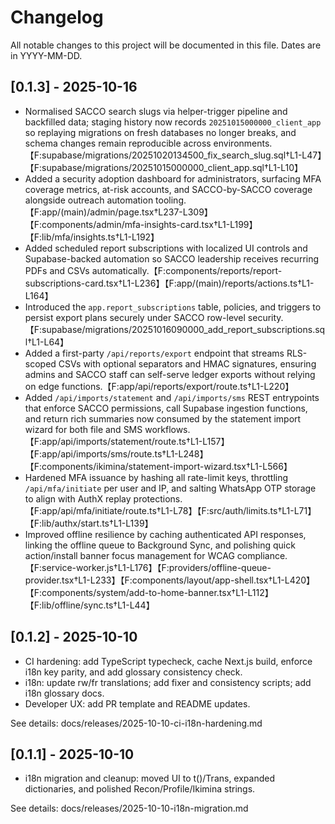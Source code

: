 # Changelog

All notable changes to this project will be documented in this file. Dates are in YYYY-MM-DD.

## [0.1.3] - 2025-10-16
- Normalised SACCO search slugs via helper-trigger pipeline and backfilled data; staging history now records `20251015000000_client_app` so replaying migrations on fresh databases no longer breaks, and schema changes remain reproducible across environments.【F:supabase/migrations/20251020134500_fix_search_slug.sql†L1-L47】【F:supabase/migrations/20251015000000_client_app.sql†L1-L10】
- Added a security adoption dashboard for administrators, surfacing MFA coverage metrics, at-risk accounts, and SACCO-by-SACCO coverage alongside outreach automation tooling.【F:app/(main)/admin/page.tsx†L237-L309】【F:components/admin/mfa-insights-card.tsx†L1-L199】【F:lib/mfa/insights.ts†L1-L192】
- Added scheduled report subscriptions with localized UI controls and Supabase-backed automation so SACCO leadership receives recurring PDFs and CSVs automatically.【F:components/reports/report-subscriptions-card.tsx†L1-L236】【F:app/(main)/reports/actions.ts†L1-L164】
- Introduced the `app.report_subscriptions` table, policies, and triggers to persist export plans securely under SACCO row-level security.【F:supabase/migrations/20251016090000_add_report_subscriptions.sql†L1-L64】
- Added a first-party `/api/reports/export` endpoint that streams RLS-scoped CSVs with optional separators and HMAC signatures, ensuring admins and SACCO staff can self-serve ledger exports without relying on edge functions.【F:app/api/reports/export/route.ts†L1-L220】
- Added `/api/imports/statement` and `/api/imports/sms` REST entrypoints that enforce SACCO permissions, call Supabase ingestion functions, and return rich summaries now consumed by the statement import wizard for both file and SMS workflows.【F:app/api/imports/statement/route.ts†L1-L157】【F:app/api/imports/sms/route.ts†L1-L248】【F:components/ikimina/statement-import-wizard.tsx†L1-L566】
- Hardened MFA issuance by hashing all rate-limit keys, throttling `/api/mfa/initiate` per user and IP, and salting WhatsApp OTP storage to align with AuthX replay protections.【F:app/api/mfa/initiate/route.ts†L1-L78】【F:src/auth/limits.ts†L1-L71】【F:lib/authx/start.ts†L1-L139】
- Improved offline resilience by caching authenticated API responses, linking the offline queue to Background Sync, and polishing quick action/install banner focus management for WCAG compliance.【F:service-worker.js†L1-L176】【F:providers/offline-queue-provider.tsx†L1-L233】【F:components/layout/app-shell.tsx†L1-L420】【F:components/system/add-to-home-banner.tsx†L1-L112】【F:lib/offline/sync.ts†L1-L44】

## [0.1.2] - 2025-10-10
- CI hardening: add TypeScript typecheck, cache Next.js build, enforce i18n key parity, and add glossary consistency check.
- i18n: update rw/fr translations; add fixer and consistency scripts; add i18n glossary docs.
- Developer UX: add PR template and README updates.

See details: docs/releases/2025-10-10-ci-i18n-hardening.md

## [0.1.1] - 2025-10-10
- i18n migration and cleanup: moved UI to t()/Trans, expanded dictionaries, and polished Recon/Profile/Ikimina strings.

See details: docs/releases/2025-10-10-i18n-migration.md
